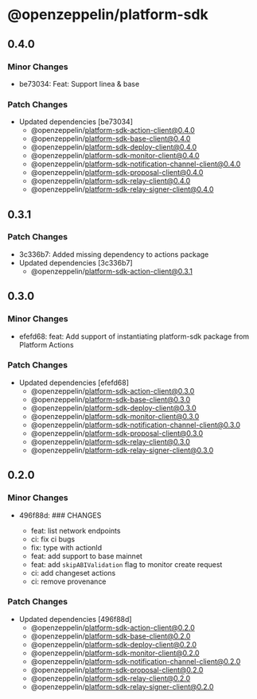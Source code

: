 # @openzeppelin/platform-sdk

## 0.4.0

### Minor Changes

- be73034: Feat: Support linea & base

### Patch Changes

- Updated dependencies [be73034]
  - @openzeppelin/platform-sdk-action-client@0.4.0
  - @openzeppelin/platform-sdk-base-client@0.4.0
  - @openzeppelin/platform-sdk-deploy-client@0.4.0
  - @openzeppelin/platform-sdk-monitor-client@0.4.0
  - @openzeppelin/platform-sdk-notification-channel-client@0.4.0
  - @openzeppelin/platform-sdk-proposal-client@0.4.0
  - @openzeppelin/platform-sdk-relay-client@0.4.0
  - @openzeppelin/platform-sdk-relay-signer-client@0.4.0

## 0.3.1

### Patch Changes

- 3c336b7: Added missing dependency to actions package
- Updated dependencies [3c336b7]
  - @openzeppelin/platform-sdk-action-client@0.3.1

## 0.3.0

### Minor Changes

- efefd68: feat: Add support of instantiating platform-sdk package from Platform Actions

### Patch Changes

- Updated dependencies [efefd68]
  - @openzeppelin/platform-sdk-action-client@0.3.0
  - @openzeppelin/platform-sdk-base-client@0.3.0
  - @openzeppelin/platform-sdk-deploy-client@0.3.0
  - @openzeppelin/platform-sdk-monitor-client@0.3.0
  - @openzeppelin/platform-sdk-notification-channel-client@0.3.0
  - @openzeppelin/platform-sdk-proposal-client@0.3.0
  - @openzeppelin/platform-sdk-relay-client@0.3.0
  - @openzeppelin/platform-sdk-relay-signer-client@0.3.0

## 0.2.0

### Minor Changes

- 496f88d: ### CHANGES

  - feat: list network endpoints
  - ci: fix ci bugs
  - fix: type with actionId
  - feat: add support to base mainnet
  - feat: add `skipABIValidation` flag to monitor create request
  - ci: add changeset actions
  - ci: remove provenance

### Patch Changes

- Updated dependencies [496f88d]
  - @openzeppelin/platform-sdk-action-client@0.2.0
  - @openzeppelin/platform-sdk-base-client@0.2.0
  - @openzeppelin/platform-sdk-deploy-client@0.2.0
  - @openzeppelin/platform-sdk-monitor-client@0.2.0
  - @openzeppelin/platform-sdk-notification-channel-client@0.2.0
  - @openzeppelin/platform-sdk-proposal-client@0.2.0
  - @openzeppelin/platform-sdk-relay-client@0.2.0
  - @openzeppelin/platform-sdk-relay-signer-client@0.2.0
